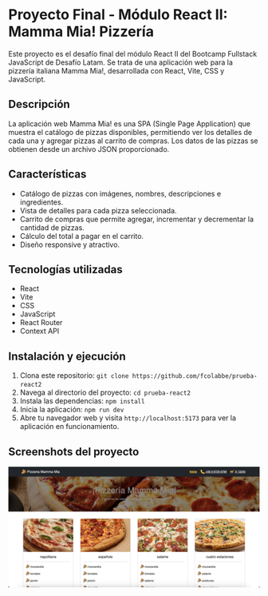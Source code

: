# Proyecto Final - Módulo React II: Mamma Mia! Pizzería

Este proyecto es el desafío final del módulo React II del Bootcamp Fullstack JavaScript de Desafío Latam. Se trata de una aplicación web para la pizzería italiana Mamma Mia!, desarrollada con React, Vite, CSS y JavaScript.

## Descripción

La aplicación web Mamma Mia! es una SPA (Single Page Application) que muestra el catálogo de pizzas disponibles, permitiendo ver los detalles de cada una y agregar pizzas al carrito de compras. Los datos de las pizzas se obtienen desde un archivo JSON proporcionado.

## Características

- Catálogo de pizzas con imágenes, nombres, descripciones e ingredientes.
- Vista de detalles para cada pizza seleccionada.
- Carrito de compras que permite agregar, incrementar y decrementar la cantidad de pizzas.
- Cálculo del total a pagar en el carrito.
- Diseño responsive y atractivo.

## Tecnologías utilizadas

- React
- Vite
- CSS
- JavaScript
- React Router
- Context API

## Instalación y ejecución

1. Clona este repositorio: `git clone https://github.com/fcolabbe/prueba-react2`
2. Navega al directorio del proyecto: `cd prueba-react2`
3. Instala las dependencias: `npm install`
4. Inicia la aplicación: `npm run dev`
5. Abre tu navegador web y visita `http://localhost:5173` para ver la aplicación en funcionamiento.

## Screenshots del proyecto

![Screenshot](<public/Screenshot 2024-04-29 at 22.12.04.png>)

